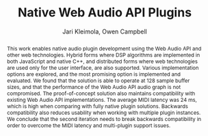 --- 
  title: "Native Web Audio API Plugins" 
  abstract: "This work enables native audio plugin development using the Web Audio API and other web technologies. Hybrid forms where DSP algorithms are implemented in both JavaScript and native C++, and distributed forms where web technologies are used only for the user interface, are also supported. Various implementation options are explored, and the most promising option is implemented and evaluated. We found that the solution is able to operate at 128 sample buffer sizes, and that the performance of the Web Audio API audio graph is not compromised. The proof-of-concept solution also maintains compatibility with existing Web Audio API implementations. The average MIDI latency was 24 ms, which is high when comparing with fully native plugin solutions. Backwards compatibility also reduces usability when working with multiple plugin instances. We conclude that the second iteration needs to break backwards compatibility in order to overcome the MIDI latency and multi-plugin support issues." 
  address: "Berlin" 
  author: "Jari Kleimola, Owen Campbell" 
  booktitle: "Proceedings of the International Web Audio Conference" 
  editor: "Jan Monschke, Christoph Guttandin, Norbert Schnell, Thomas Jenkinson, Jack Schaedler" 
  month: "Proceedings of the International Web Audio Conference"
  pages: "4--9" 
  publisher: "TU Berlin" 
  series: "WAC '18"
  type: "Paper"  
  year: "2018" 
  id: "2018_17" 
  tags: year2018
  media: https://www.youtube.com/watch?v=Kpv6_EU9YmE 
  pdflink: /_data/papers/pdf/2018/2018_17.pdf
  ISSN: 2663-5844
---